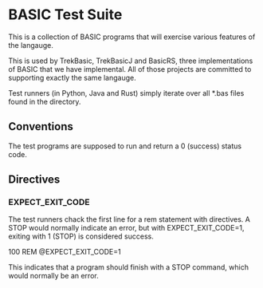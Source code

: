 # BASIC Test Suite

This is a collection of BASIC programs that will exercise various features of the langauge.

This is used by TrekBasic, TrekBasicJ and BasicRS, three implementations of BASIC that we have implemental. All of those projects are committed to 
supporting exactly the same langauge.

Test runners (in Python, Java and Rust) simply iterate over all *.bas files found in the directory.

## Conventions

The test programs are supposed to run and return a 0 (success) status code. 

## Directives

### EXPECT_EXIT_CODE

The test runners chack the first line for a rem statement with directives. A STOP would normally indicate an error, but with EXPECT_EXIT_CODE=1, exiting with 1 (STOP) 
is considered success.

100 REM @EXPECT_EXIT_CODE=1

This indicates that a program should finish with a STOP command, which would normally be an error.



